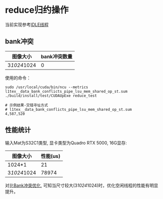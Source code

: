 # reduce归约操作
当前实现参考[IDLE线程](https://github.com/PaddleJitLab/CUDATutorial/blob/develop/docs/09_optimize_reduce/03_idle_threads_free/README.md)

## bank冲突

| 图像大小            | bank冲突数量
|------------------- | -------------
|3*1024*1024         | 0

使用的命令：
```shell
sudo /usr/local/cuda/bin/ncu --metrics l1tex__data_bank_conflicts_pipe_lsu_mem_shared_op_st.sum ./build/install/test/CUDAUpExe reduce_test

# 示例结果-交错寻址方式
# l1tex__data_bank_conflicts_pipe_lsu_mem_shared_op_st.sum                                                    4,587,520
```

## 性能统计
输入Mat为S32C1类型, 显卡类型为Quadro RTX 5000, 16G显存:

| 图像大小            | 性能(us)
|------------------- | -------------
|1024*1              | 21
|3*1024*1024         | 78974

对比[Bank冲突优化](./reduce_bank_conflict_free.md), 可知当尺寸较大(3*1024*1024)时，优化空闲线程的性能有明显提升。